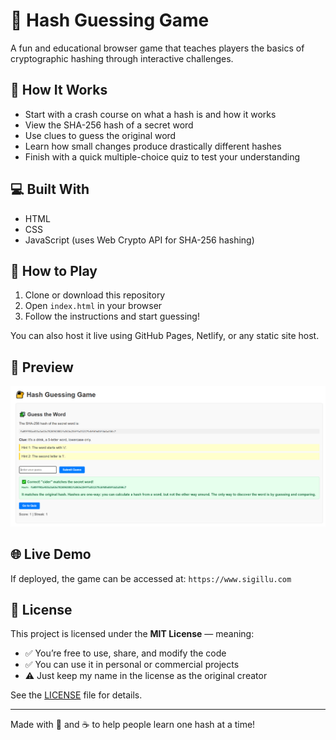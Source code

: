 # 🔐 Hash Guessing Game

A fun and educational browser game that teaches players the basics of cryptographic hashing through interactive challenges.

## 🎯 How It Works
- Start with a crash course on what a hash is and how it works
- View the SHA-256 hash of a secret word
- Use clues to guess the original word
- Learn how small changes produce drastically different hashes
- Finish with a quick multiple-choice quiz to test your understanding

## 💻 Built With
- HTML
- CSS
- JavaScript (uses Web Crypto API for SHA-256 hashing)

## 🚀 How to Play
1. Clone or download this repository
2. Open `index.html` in your browser
3. Follow the instructions and start guessing!

You can also host it live using GitHub Pages, Netlify, or any static site host.

## 📸 Preview
![Screenshot of Game](preview.png) <!-- Add a screenshot file if you like -->

## 🌐 Live Demo
If deployed, the game can be accessed at:
`https://www.sigillu.com`

## 📄 License
This project is licensed under the **MIT License** — meaning:

- ✅ You’re free to use, share, and modify the code
- ✅ You can use it in personal or commercial projects
- ⚠️ Just keep my name in the license as the original creator

See the [LICENSE](LICENSE) file for details.

---

Made with 🧠 and ☕ to help people learn one hash at a time!
